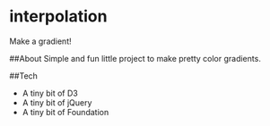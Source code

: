 # interpolation
Make a gradient!

##About
Simple and fun little project to make pretty color gradients.

##Tech
* A tiny bit of D3
* A tiny bit of jQuery
* A tiny bit of Foundation